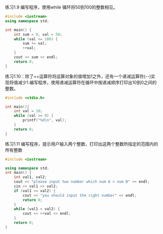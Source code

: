 练习1.9 编写程序，使用while 循环将50到100的整数相见。
```cpp
#include <iostream>
using namespace std;

int main() {
	int sum = 0, val = 50;
	while (val <= 100) {
		sum += val;
		++val;
	}
	cout << sum << endl;
	return 0;
}
```

练习1.10：除了++运算符将运算对象的值增加1之外，还有一个递减运算符(--)实现将值减少1.编写程序，使用递减运算符在循环中按递减顺序打印出10到0之间的整数。
```cpp
#include <stdio.h>

int main(){
	int val = 10;
	while (val >= 0) {
		printf("%d\n", val);
	}
	return 0;
}
```

练习1.11 编写程序，提示用户输入两个整数，打印出这两个整数所指定的范围内的所有整数
```cpp
#include <iostream>

using namespace std;
int main() {
	int val1, val2;
	cout << "please input two number which num A < num B" << endl;
	cin >> val1 >> val2;
	if (val1 >= val2) {
		cout << "you should input the right number" << endl;
		return 0;
	}
	while (val1 < val2) {
		cout << ++val << endl;
	}
	return 0;
}
```

